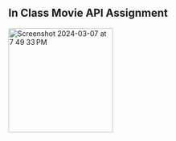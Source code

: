 ## In Class Movie API Assignment
<img width="208" alt="Screenshot 2024-03-07 at 7 49 33 PM" src="https://github.com/gracewang25/MaxGrace-Movie/assets/93232189/27c58af8-eb71-4cac-8949-e5f3989048f2">
